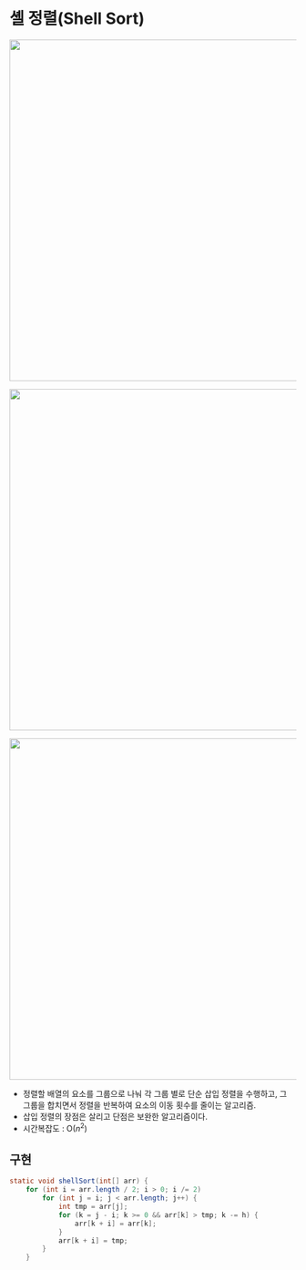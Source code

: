 # 셸 정렬(Shell Sort)
<p align="center"><img src = "https://github.com/khy07181/TIL/blob/master/Algorithm/img/Shell_Sort_1.jpg" width="600px"></p>
<p align="center"><img src = "https://github.com/khy07181/TIL/blob/master/Algorithm/img/Shell_Sort_2.jpg" width="600px"></p>
<p align="center"><img src = "https://github.com/khy07181/TIL/blob/master/Algorithm/img/Shell_Sort_3.jpg" width="600px"></p>

- 정렬할 배열의 요소를 그룹으로 나눠 각 그룹 별로 단순 삽입 정렬을 수행하고, 그 그룹을 합치면서 정렬을 반복하여 요소의 이동 횟수를 줄이는 알고리즘.
- 삽입 정렬의 장점은 살리고 단점은 보완한 알고리즘이다.
- 시간복잡도 : O($n^{2}$)

## 구현
```java
static void shellSort(int[] arr) {
	for (int i = arr.length / 2; i > 0; i /= 2)
		for (int j = i; j < arr.length; j++) {
			int tmp = arr[j];
			for (k = j - i; k >= 0 && arr[k] > tmp; k -= h) {
				arr[k + i] = arr[k];
            }
			arr[k + i] = tmp;
		}
	}
```